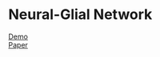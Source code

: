 Neural-Glial Network
==============

<a href="http://edlab-www.cs.umass.edu/~cjcorey/Neural-Network/index.html" target="_blank">Demo</a>
<br/>
<a href="http://edlab-www.cs.umass.edu/~cjcorey/Neural-Network/FinalProjectWrite-Up.pdf" target="_blank">Paper</a>
<br/>
